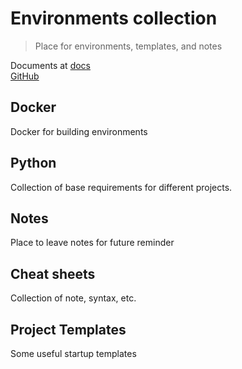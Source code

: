 # Environments collection

> Place for environments, templates, and notes

Documents at [docs](https://mutsuki333.github.io/Environments/#/)  
[GitHub](https://github.com/mutsuki333/Environments)

## Docker

Docker for building environments

## Python

Collection of base requirements for different projects.

## Notes

Place to leave notes for future reminder

## Cheat sheets

Collection of note, syntax, etc.

## Project Templates

Some useful startup templates

